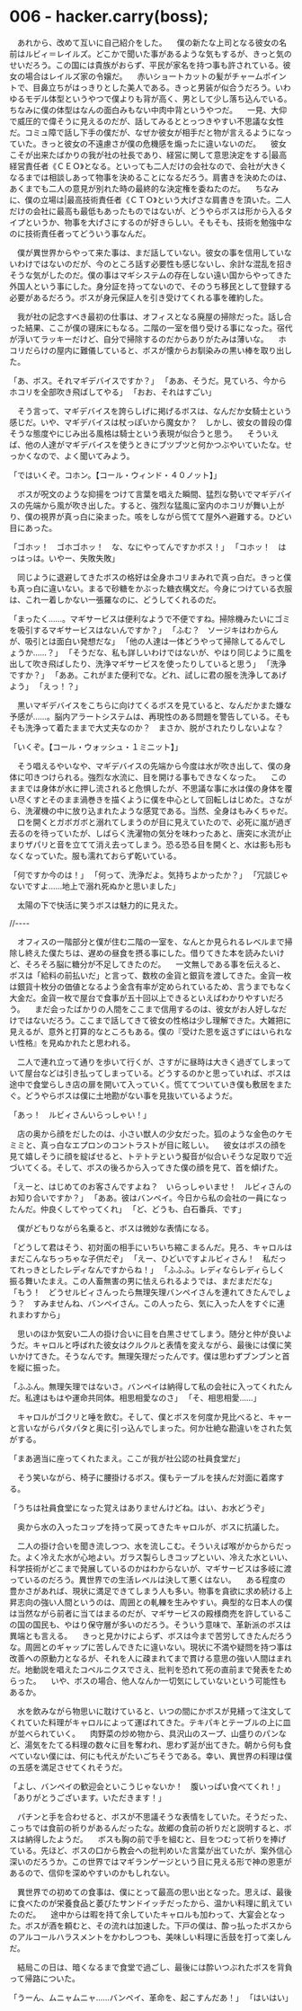 # 006 - hacker.carry(boss);

　あれから、改めて互いに自己紹介をした。
　僕の新たな上司となる彼女の名前はルビィ＝レイルズ。どこかで聞いた事があるような気もするが、きっと気のせいだろう。この国には貴族がおらず、平民が家名を持つ事も許されている。彼女の場合はレイルズ家の令嬢だ。
　赤いショートカットの髪がチャームポイントで、目鼻立ちがはっきりとした美人である。きっと男装が似合うだろう。いわゆるモデル体型というやつで僕よりも背が高く、男として少し落ち込んでいる。ちなみに僕の体型はなんの面白みもない中肉中背というやつだ。
　一見、大仰で威圧的で偉そうに見えるのだが、話してみるととっつきやすい不思議な女性だ。コミュ障で話し下手の僕だが、なぜか彼女が相手だと物が言えるようになっていた。きっと彼女の不遠慮さが僕の危機感を煽ったに違いないのだ。
　彼女こそが出来たばかりの我が社の社長であり、経営に関して意思決定をする|最高経営責任者《ＣＥＯ》となる。といっても二人だけの会社なので、会社が大きくなるまでは相談しあって物事を決めることになるだろう。肩書きを決めたのは、あくまでも二人の意見が別れた時の最終的な決定権を委ねたのだ。
　ちなみに、僕の立場は|最高技術責任者《ＣＴＯ》という大げさな肩書きを頂いた。二人だけの会社に最高も最低もあったものではないが、どうやらボスは形から入るタイプというか、物事を大げさにするのが好きらしい。そもそも、技術を勉強中なのに技術責任者ってどういう事なんだ。

　僕が異世界からやって来た事は、まだ話していない。彼女の事を信用していないわけではないのだが、今のところ話す必要性も感じないし、余計な混乱を招きそうな気がしたのだ。僕の事はマギシステムの存在しない遠い国からやってきた外国人という事にした。身分証を持ってないので、そのうち移民として登録する必要があるだろう。ボスが身元保証人を引き受けてくれる事を確約した。

　我が社の記念すべき最初の仕事は、オフィスとなる廃屋の掃除だった。話し合った結果、ここが僕の寝床にもなる。二階の一室を借り受ける事になった。宿代が浮いてラッキーだけど、自分で掃除するのだからありがたみは薄いな。
　ホコリだらけの屋内に難儀していると、ボスが懐からお馴染みの黒い棒を取り出した。

「あ、ボス。それマギデバイスですか？」
「ああ、そうだ。見ていろ、今からホコリを全部吹き飛ばしてやる」
「おお、それはすごい」

　そう言って、マギデバイスを誇らしげに掲げるボスは、なんだか女騎士という感じだ。いや、マギデバイスは杖っぽいから魔女か？　しかし、彼女の普段の偉そうな態度やにじみ出る風格は騎士という表現が似合うと思う。
　そういえば、他の人達がマギデバイスを使うときにブツブツと何かつぶやいていたな。せっかくなので、よく聞いてみよう。

「ではいくぞ。コホン。【コール・ウィンド・４０ノット】」

　ボスが呪文のような抑揚をつけて言葉を唱えた瞬間、猛烈な勢いでマギデバイスの先端から風が吹き出した。すると、強烈な猛風に室内のホコリが舞い上がり、僕の視界が真っ白に染まった。咳をしながら慌てて屋外へ避難する。ひどい目にあった。

「ゴホッ！　ゴホゴホッ！　な、なにやってんですかボス！」
「コホッ！　はっはっは。いやー、失敗失敗」

　同じように退避してきたボスの格好は全身ホコリまみれで真っ白だ。きっと僕も真っ白に違いない。まるで砂糖をかぶった糖衣構文だ。今身につけている衣服は、これ一着しかない一張羅なのに、どうしてくれるのだ。

「まったく……。マギサービスは便利なようで不便ですね。掃除機みたいにゴミを吸引するマギサービスはないんですか？」
「ふむ？　ソージキはわからんが、吸引とは面白い発想だな」
「他の人達は一体どうやって掃除してるんでしょうか……？」
「そうだな、私も詳しいわけではないが、やはり同じように風を出して吹き飛ばしたり、洗浄マギサービスを使ったりしていると思う」
「洗浄ですか？」
「ああ。これがまた便利でな。どれ、試しに君の服を洗浄してあげよう」
「えっ！？」

　黒いマギデバイスをこちらに向けてくるボスを見ていると、なんだかまた嫌な予感が……。脳内アラートシステムは、再現性のある問題を警告している。そもそも洗浄って着たままで大丈夫なのか？　まさか、脱がされたりしないよな？

「いくぞ。【コール・ウォッシュ・１ミニット】」

　そう唱えるやいなや、マギデバイスの先端から今度は水が吹き出して、僕の身体に叩きつけられる。強烈な水流に、目を開ける事もできなくなった。
　このままでは身体が水に押し流されると危惧したが、不思議な事に水は僕の身体を覆い尽くすとそのまま渦巻きを描くように僕を中心として回転しはじめた。さながら、洗濯機の中に放り込まれたような感覚である。当然、全身はもみくちゃだ。
　口を開くとガボガボと溺れてしまうのが目に見えていたので、必死に嵐が過ぎ去るのを待っていたが、しばらく洗濯物の気分を味わったあと、唐突に水流が止まりザパリと音を立てて消え去ってしまう。恐る恐る目を開くと、水は影も形もなくなっていた。服も濡れておらず乾いている。

「何ですか今のは！」
「何って、洗浄だよ。気持ちよかったか？」
「冗談じゃないですよ……地上で溺れ死ぬかと思いました」

　太陽の下で快活に笑うボスは魅力的に見えた。

//----

　オフィスの一階部分と僕が住む二階の一室を、なんとか見られるレベルまで掃除し終えた僕たちは、遅めの昼食を摂る事にした。借りてきた本を読みたいけど、そろそろ脳に糖分が不足してきたのだ。
　一文無しである事を伝えると、ボスは「給料の前払いだ」と言って、数枚の金貨と銀貨を渡してきた。金貨一枚は銀貨十枚分の価値となるよう金含有率が定められているため、言うまでもなく大金だ。金貨一枚で屋台で食事が五十回以上できるといえばわかりやすいだろう。
　まだ会ったばかりの人間をここまで信用するのは、彼女がお人好しなだけではないだろう。ここまで話してきて彼女の性格は少し理解できた。大雑把に見えるが、意外と打算的なところもある。僕の『受けた恩を返さずにはいられない性格』を見ぬかれたと思われる。

　二人で連れ立って通りを歩いて行くが、さすがに昼時は大きく過ぎてしまっていて屋台などは引き払ってしまっている。どうするのかと思っていれば、ボスは途中で食堂らしき店の扉を開いて入っていく。慌ててついていき僕も敷居をまたぐ。どうやらボスは僕に土地勘がない事を見抜いているようだ。

「あっ！　ルビィさんいらっしゃい！」

　店の奥から顔をだしたのは、小さい獣人の少女だった。狐のような金色のケモミミと、真っ白なエプロンのコントラストが目に眩しい。
　彼女はボスの顔を見て嬉しそうに顔を綻ばせると、トテトテという擬音が似合いそうな足取りで近づいてくる。そして、ボスの後ろから入ってきた僕の顔を見て、首を傾げた。

「えーと、はじめてのお客さんですよね？　いらっしゃいませ！　ルビィさんのお知り合いですか？」
「ああ。彼はバンペイ。今日から私の会社の一員になったんだ。仲良くしてやってくれ」
「ど、どうも、白石番兵、です」

　僕がどもりながら名乗ると、ボスは微妙な表情になる。

「どうして君はそう、初対面の相手にいちいち縮こまるんだ。見ろ、キャロルはまだこんなちっちゃな子供だぞ」
「えー、ひどいですよルビィさん！　私だってれっきとしたレディなんですからね！」
「ふふふ。レディならレディらしく振る舞いたまえ。この人畜無害の男に怯えられるようでは、まだまだだな」
「もう！　どうせルビィさんったら無理矢理バンペイさんを連れてきたんでしょう？　すみませんね、バンペイさん。この人ったら、気に入った人をすぐに連れまわすから」

　思いのほか気安い二人の掛け合いに目を白黒させてしまう。随分と仲が良いようだ。キャロルと呼ばれた彼女はクルクルと表情を変えながら、最後には僕に笑いかけてきた。そうなんです。無理矢理だったんです。僕は思わずブンブンと首を縦に振った。

「ふふん。無理矢理ではないさ。バンペイは納得して私の会社に入ってくれたんだ。私達はもはや運命共同体。相思相愛なのさ」
「そ、相思相愛……」

　キャロルがゴクリと唾を飲む。そして、僕とボスを何度か見比べると、キャーと言いながらパタパタと奥に引っ込んでしまった。何か壮絶な勘違いをされた気がする。

「まあ適当に座ってくれたまえ。ここが我が社公認の社員食堂だ」

　そう笑いながら、椅子に腰掛けるボス。僕もテーブルを挟んだ対面に着席する。

「うちは社員食堂になった覚えはありませんけどね。はい、お水どうぞ」

　奥から水の入ったコップを持って戻ってきたキャロルが、ボスに抗議した。

　二人の掛け合いを聞き流しつつ、水を流しこむ。そういえば喉がからからだった。よく冷えた水が心地よい。ガラス製らしきコップといい、冷えた水といい、科学技術がどこまで発展しているのかはわからないが、マギサービスは多岐に渡っているのだろう。異世界での生活レベルは決して悪くはない。
　ある程度の豊かさがあれば、現状に満足できてしまう人も多い。物事を貪欲に求め続ける上昇志向の強い人間というのは、周囲との軋轢を生みやすい。典型的な日本人の僕は当然ながら前者に当てはまるのだが、マギサービスの殿様商売を許しているこの国の国民も、やはり保守層が多いのだろう。そういう意味で、革新派のボスは異端とも言える。
　きっと見かけによらず、ボスは今まで苦労してきたんだろうな。周囲とのギャップに苦しんできたに違いない。現状に不満や疑問を持つ事は改善への原動力となるが、それを人に疎まれてまで貫ける意思の強い人間はまれだ。地動説を唱えたコペルニクスでさえ、批判を恐れて死の直前まで発表をためらった。
　いや、ボスの場合、他人なんか一切気にしていないという可能性もあるか。

　水を飲みながら物思いに耽けていると、いつの間にかボスが見繕って注文してくれていた料理がキャロルによって運ばれてきた。テキパキとテーブルの上に皿が並べられていく。
　肉野菜の炒め物から、具沢山のスープ、山盛りのパンなど、湯気をたてる料理の数々に目を奪われ、思わず涎が出てきた。朝から何も食べていない僕には、何にも代えがたいごちそうである。幸い、異世界の料理は僕の五感を満足させてくれそうだ。

「よし、バンペイの歓迎会といこうじゃないか！　腹いっぱい食べてくれ！」
「ありがとうございます。いただきます！」

　パチンと手を合わせると、ボスが不思議そうな表情をしていた。そうだった、こっちでは食前の祈りがあるんだったな。故郷の食前の祈りだと説明すると、ボスは納得したようだ。
　ボスも胸の前で手を組むと、目をつむって祈りを捧げている。先ほど、ボスの口から教会への批判めいた言葉が出ていたが、案外信心深いのだろうか。この世界ではマギランゲージという目に見える形で神の恩恵があるので、信仰を深めやすいのかもしれない。

　異世界での初めての食事は、僕にとって最高の思い出となった。思えば、最後に食べたのが栄養食品と萎びたサンドイッチだったから、温かい料理に飢えていたのだ。
　途中からは暇を持て余していたキャロルも加わって、大宴会となった。ボスが酒を頼むと、その流れは加速した。下戸の僕は、酔っ払ったボスからのアルコールハラスメントをかわしつつも、美味しい料理に舌鼓を打って楽しんだ。

　結局この日は、暗くなるまで食堂で過ごし、最後には酔いつぶれたボスを背負って帰路についた。

「うーん、ムニャムニャ……バンペイ、革命を、起こすんだあ！」
「はいはい」
